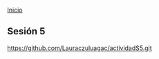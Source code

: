 <!-- No borrar o modificar -->
[Inicio](./index.md)

## Sesión 5 


<!-- Su documentación aquí -->
https://github.com/Lauraczuluagac/actividadS5.git 





